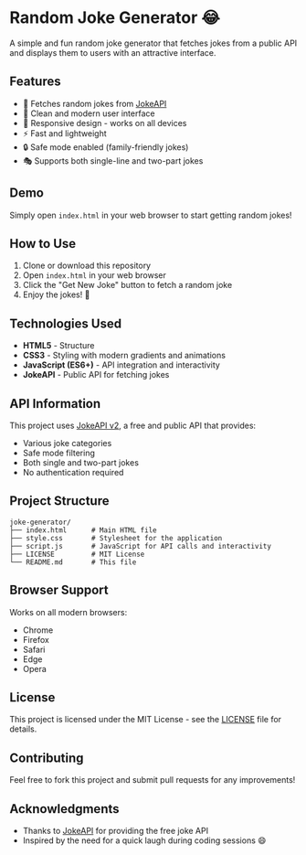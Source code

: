 # Random Joke Generator 😂

A simple and fun random joke generator that fetches jokes from a public API and displays them to users with an attractive interface.

## Features

- 🎲 Fetches random jokes from [JokeAPI](https://v2.jokeapi.dev)
- 🎨 Clean and modern user interface
- 📱 Responsive design - works on all devices
- ⚡ Fast and lightweight
- 🔒 Safe mode enabled (family-friendly jokes)
- 🎭 Supports both single-line and two-part jokes

## Demo

Simply open `index.html` in your web browser to start getting random jokes!

## How to Use

1. Clone or download this repository
2. Open `index.html` in your web browser
3. Click the "Get New Joke" button to fetch a random joke
4. Enjoy the jokes! 🎉

## Technologies Used

- **HTML5** - Structure
- **CSS3** - Styling with modern gradients and animations
- **JavaScript (ES6+)** - API integration and interactivity
- **JokeAPI** - Public API for fetching jokes

## API Information

This project uses [JokeAPI v2](https://v2.jokeapi.dev/), a free and public API that provides:
- Various joke categories
- Safe mode filtering
- Both single and two-part jokes
- No authentication required

## Project Structure

```
joke-generator/
├── index.html      # Main HTML file
├── style.css       # Stylesheet for the application
├── script.js       # JavaScript for API calls and interactivity
├── LICENSE         # MIT License
└── README.md       # This file
```

## Browser Support

Works on all modern browsers:
- Chrome
- Firefox
- Safari
- Edge
- Opera

## License

This project is licensed under the MIT License - see the [LICENSE](LICENSE) file for details.

## Contributing

Feel free to fork this project and submit pull requests for any improvements!

## Acknowledgments

- Thanks to [JokeAPI](https://jokeapi.dev/) for providing the free joke API
- Inspired by the need for a quick laugh during coding sessions 😄
